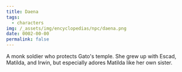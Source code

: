 ```yaml
---
title: Daena
tags:
  - characters
img: /_assets/img/encyclopedias/npc/daena.png
date: 0002-00-00
permalink: false
---
```

A monk soldier who protects Gato's temple. She grew up with Escad, Matilda, and Irwin, but especially adores Matilda like her own sister.